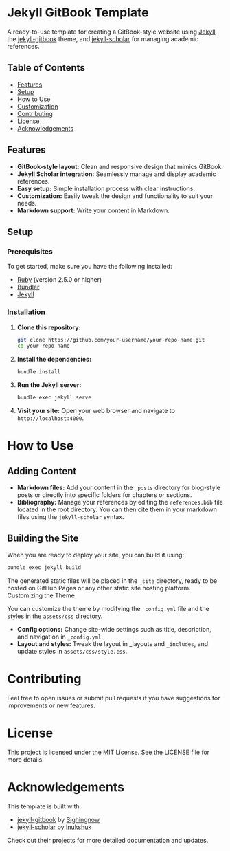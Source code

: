 # Jekyll GitBook Template

A ready-to-use template for creating a GitBook-style website using [Jekyll](https://jekyllrb.com/), the [jekyll-gitbook](https://github.com/sighingnow/jekyll-gitbook) theme, and [jekyll-scholar](https://github.com/inukshuk/jekyll-scholar) for managing academic references.

## Table of Contents

- [Features](#features)
- [Setup](#setup)
- [How to Use](#how-to-use)
- [Customization](#customization)
- [Contributing](#contributing)
- [License](#license)
- [Acknowledgements](#acknowledgements)

## Features

- **GitBook-style layout:** Clean and responsive design that mimics GitBook.
- **Jekyll Scholar integration:** Seamlessly manage and display academic references.
- **Easy setup:** Simple installation process with clear instructions.
- **Customization:** Easily tweak the design and functionality to suit your needs.
- **Markdown support:** Write your content in Markdown.

## Setup

### Prerequisites

To get started, make sure you have the following installed:

- [Ruby](https://www.ruby-lang.org/en/downloads/) (version 2.5.0 or higher)
- [Bundler](https://bundler.io/)
- [Jekyll](https://jekyllrb.com/)

### Installation

1. **Clone this repository:**
   ```bash
   git clone https://github.com/your-username/your-repo-name.git
   cd your-repo-name
   ```
2. **Install the dependencies:**
   ```bash
   bundle install
   ```
4. **Run the Jekyll server:**
   ```bash
   bundle exec jekyll serve
   ```
5. **Visit your site:**
Open your web browser and navigate to `http://localhost:4000`.

# How to Use
## Adding Content

- **Markdown files:** Add your content in the `_posts` directory for blog-style posts or directly into specific folders for chapters or sections.
- **Bibliography:** Manage your references by editing the `references.bib` file located in the root directory. You can then cite them in your markdown files using the `jekyll-scholar` syntax.

## Building the Site

When you are ready to deploy your site, you can build it using:
```bash
bundle exec jekyll build
```
The generated static files will be placed in the `_site` directory, ready to be hosted on GitHub Pages or any other static site hosting platform.
Customizing the Theme

You can customize the theme by modifying the `_config.yml` file and the styles in the `assets/css` directory.

- **Config options:** Change site-wide settings such as title, description, and navigation in `_config.yml`.
- **Layout and styles:** Tweak the layout in _layouts and `_includes`, and update styles in `assets/css/style.css`.

# Contributing

Feel free to open issues or submit pull requests if you have suggestions for improvements or new features.

# License

This project is licensed under the MIT License. See the LICENSE file for more details.

# Acknowledgements

This template is built with:

- [jekyll-gitbook](https://github.com/sighingnow/jekyll-gitbook) by [Sighingnow](https://github.com/sighingnow)
- [jekyll-scholar](https://github.com/inukshuk/jekyll-scholar) by [Inukshuk](https://github.com/inukshuk)

Check out their projects for more detailed documentation and updates.


